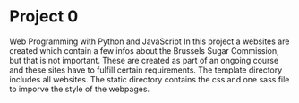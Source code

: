 # Project 0

Web Programming with Python and JavaScript
In this project a websites are created which contain a few infos about the Brussels Sugar Commission, but that is not important. These are created as part of an ongoing course and these sites have to fulfill certain requirements. The template directory includes all websites. The static directory contains the css and one sass file to imporve the style of the webpages.
